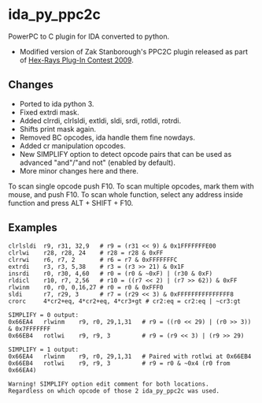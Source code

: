 # ida_py_ppc2c
PowerPC to C plugin for IDA converted to python.
- Modified version of Zak Stanborough's PPC2C plugin released as part of [Hex-Rays Plug-In Contest 2009](https://www.hex-rays.com/contests/2009/).

Changes
-------

- Ported to ida python 3.
- Fixed extrdi mask.
- Added clrrdi, clrlsldi, extldi, sldi, srdi, rotldi, rotrdi.
- Shifts print mask again.
- Removed BC opcodes, ida handle them fine nowdays.
- Added cr manipulation opcodes.
- New SIMPLIFY option to detect opcode pairs that can be used as advanced "and"/"and not" (enabled by default).
- More minor changes here and there.

 To scan single opcode push F10.
 To scan multiple opcodes, mark them with mouse, and push F10.
 To scan whole function, select any address inside function and press ALT + SHIFT + F10.

Examples
--------

    clrlsldi  r9, r31, 32,9   # r9 = (r31 << 9) & 0x1FFFFFFFE00
    clrlwi    r28, r28, 24    # r28 = r28 & 0xFF
    clrrwi    r6, r7, 2       # r6 = r7 & 0xFFFFFFFC
    extrdi    r3, r3, 5,38    # r3 = (r3 >> 21) & 0x1F
    insrdi    r0, r30, 4,60   # r0 = (r0 & ~0xF) | (r30 & 0xF)
    rldicl    r10, r7, 2,56   # r10 = ((r7 << 2) | (r7 >> 62)) & 0xFF
    rlwinm    r0, r0, 0,16,27 # r0 = r0 & 0xFFF0
    sldi      r7, r29, 3      # r7 = (r29 << 3) & 0xFFFFFFFFFFFFFFF8
    crorc     4*cr2+eq, 4*cr2+eq, 4*cr3+gt # cr2:eq = cr2:eq | ~cr3:gt
    
	SIMPLIFY = 0 output:
    0x66EA4   rlwinm    r9, r0, 29,1,31   # r9 = ((r0 << 29) | (r0 >> 3)) & 0x7FFFFFFF
    0x66EB4   rotlwi    r9, r9, 3         # r9 = (r9 << 3) | (r9 >> 29)

	SIMPLIFY = 1 output:
    0x66EA4   rlwinm    r9, r0, 29,1,31   # Paired with rotlwi at 0x66EB4
    0x66EB4   rotlwi    r9, r9, 3         # r9 = r0 & ~0x4 (r0 from 0x66EA4)
	
	Warning! SIMPLIFY option edit comment for both locations.
	Regardless on which opcode of those 2 ida_py_ppc2c was used.
